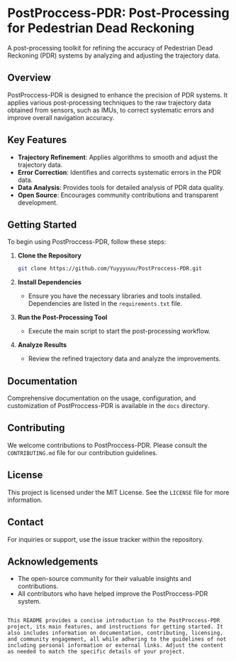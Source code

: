 # PostProccess-PDR: Post-Processing for Pedestrian Dead Reckoning

A post-processing toolkit for refining the accuracy of Pedestrian Dead Reckoning (PDR) systems by analyzing and adjusting the trajectory data.

## Overview

PostProccess-PDR is designed to enhance the precision of PDR systems. It applies various post-processing techniques to the raw trajectory data obtained from sensors, such as IMUs, to correct systematic errors and improve overall navigation accuracy.

## Key Features

- **Trajectory Refinement**: Applies algorithms to smooth and adjust the trajectory data.
- **Error Correction**: Identifies and corrects systematic errors in the PDR data.
- **Data Analysis**: Provides tools for detailed analysis of PDR data quality.
- **Open Source**: Encourages community contributions and transparent development.

## Getting Started

To begin using PostProccess-PDR, follow these steps:

1. **Clone the Repository**
   ```bash
   git clone https://github.com/Yuyyyuuu/PostProccess-PDR.git
   ```

2. **Install Dependencies**
   - Ensure you have the necessary libraries and tools installed. Dependencies are listed in the `requirements.txt` file.

3. **Run the Post-Processing Tool**
   - Execute the main script to start the post-processing workflow.

4. **Analyze Results**
   - Review the refined trajectory data and analyze the improvements.

## Documentation

Comprehensive documentation on the usage, configuration, and customization of PostProccess-PDR is available in the `docs` directory.

## Contributing

We welcome contributions to PostProccess-PDR. Please consult the `CONTRIBUTING.md` file for our contribution guidelines.

## License

This project is licensed under the MIT License. See the `LICENSE` file for more information.

## Contact

For inquiries or support, use the issue tracker within the repository.

## Acknowledgements

- The open-source community for their valuable insights and contributions.
- All contributors who have helped improve the PostProccess-PDR system.
```

This README provides a concise introduction to the PostProccess-PDR project, its main features, and instructions for getting started. It also includes information on documentation, contributing, licensing, and community engagement, all while adhering to the guidelines of not including personal information or external links. Adjust the content as needed to match the specific details of your project.

